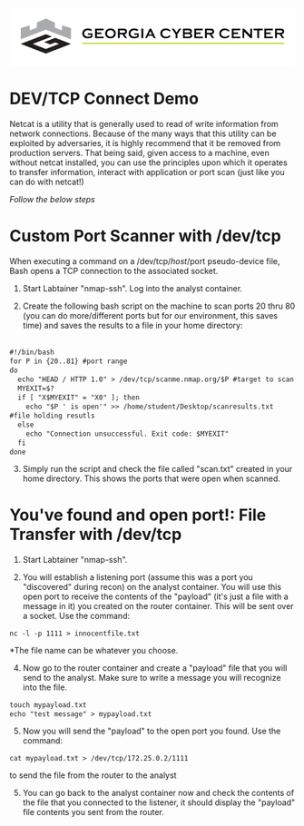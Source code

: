![](media/b80e0eacca6dad9d42b5dc3545946591.png)

DEV/TCP Connect Demo
=====

Netcat is a utility that is generally used to read of write information from network connections. Because of the many ways that this utility can be exploited by adversaries, it is highly recommend that it be removed from production servers. That being said, given access to a machine, even without netcat installed, you can use the principles upon
which it operates to transfer information, interact with application or port scan (just like you can do with netcat!)


*Follow the below steps*

Custom Port Scanner with /dev/tcp
====

When executing a command on a /dev/tcp/$host/$port pseudo-device file, Bash opens a TCP connection to the associated socket.

1) Start Labtainer "nmap-ssh". Log into the analyst container.

2) Create the following bash script on the machine to scan ports 20 thru 80 (you can do more/different ports but for our environment, this saves time) and saves the results to a file in your home directory:

```

#!/bin/bash
for P in {20..81} #port range
do
  echo "HEAD / HTTP 1.0" > /dev/tcp/scanme.nmap.org/$P #target to scan
  MYEXIT=$?
  if [ "X$MYEXIT" = "X0" ]; then
    echo "$P ' is open'" >> /home/student/Desktop/scanresults.txt #file holding resutls
  else
    echo "Connection unsuccessful. Exit code: $MYEXIT"
  fi
done

```

3) Simply run the script and check the file called "scan.txt" created in your home directory. This shows the ports that were open when scanned.

You've found and open port!: File Transfer with /dev/tcp
=====
 
1) Start Labtainer "nmap-ssh".

2) You will establish a listening port (assume this was a port you "discovered" during recon) on the analyst container. You will use this open port to receive the contents of the "payload" (it's just a file with a message in it) you created on the router container. This will be sent over a socket. Use the command: 

```
nc -l -p 1111 > innocentfile.txt

```
*The file name can be whatever you choose.

4) Now go to the router container and create a "payload" file that you will send to the analyst. Make sure to write a message you will recognize into the file.

```
touch mypayload.txt
echo "test message" > mypayload.txt
```

5) Now you will send the "payload" to the open port you found. Use the command: 

```
cat mypayload.txt > /dev/tcp/172.25.0.2/1111
```
to send the file from the router to the analyst

5) You can go back to the analyst container now and check the contents of the file that you connected to the listener, it should display the "payload" file contents you sent from the router.

